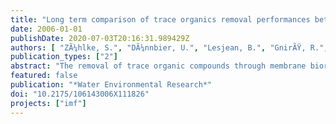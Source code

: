 ```yaml
---
title: "Long term comparison of trace organics removal performances between conventional and membrane activated sludge processes"
date: 2006-01-01
publishDate: 2020-07-03T20:16:31.989429Z
authors: [ "ZÃ¼hlke, S.", "DÃ¼nnbier, U.", "Lesjean, B.", "GnirÃŸ, R.", "Buisson, H." ]
publication_types: ["2"]
abstract: "The removal of trace organic compounds through membrane bioreactors (MBR) in comparison to a conventional wastewater treatment plant (WWTP) in a long term study was investigated. Two MBR pilot plants were operated in parallel to a full-scale WWTP, fed with the same municipal raw waste water. Bulk organic parameters such as COD and TOC, high polar compounds (phenazone-type pharmaceuticals, their metabolites and carbamazepine), and less polar estrogenic steroids (estradiol, estrone and ethinylestradiol) were quantified. The removal rate of phenazone, propyphenazone and formylaminoantipyrine by the conventional WWTP was below 15 %. Significant higher removal rates (60-70 %) started to be clearly monitored with the pilot plants after about 5 months. The removal of the drug metabolite acetylaminoantipyrine during conventional treatment was below 30 % and reached 70 % in both pilot plant. Higher removal rates coincided here with higher temperatures at the summer time. Carbamazepine was not removed during conventional and membrane activated sludge treatment.The conventional WWTP removed in average more than 90 % of the natural steroids estrone and estradiol and about 80 % of the synthetic ethinylestradiol. The elimination of estradiol and estrone by the MBR processes were of about 99 % and Ethinylestradiol was removed by about 95 %."
featured: false
publication: "*Water Environmental Research*"
doi: "10.2175/106143006X111826"
projects: ["imf"]
---
```


